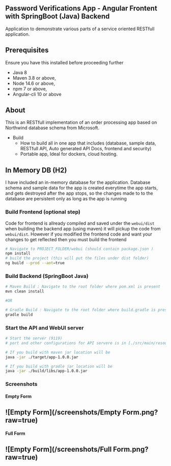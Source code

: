 ## Password Verifications App - Angular Frontent with SpringBoot (Java) Backend
Application to demonstrate various parts of a service oriented RESTfull application. 


## Prerequisites
Ensure you have this installed before proceeding further
- Java 8
- Maven 3.8 or above, 
- Node 14.6 or above,  
- npm 7 or above,   
- Angular-cli 10 or above

## About
This is an RESTfull implementation of an order processing app based on Northwind database schema from Microsoft.


* Build
  * How to build all in one app that includes (database, sample data, RESTfull API, Auto generated API Docs, frontend and security)
  * Portable app, Ideal for dockers, cloud hosting.

## In Memory DB (H2)
I have included an in-memory database for the application. Database schema and sample data for the app is created everytime the app starts, and gets destroyed after the app stops, so the changes made to to the database are persistent only as long as the app is running
<br/>


### Build Frontend (optional step)
Code for frontend is allready compiled and saved under the ```webui/dist``` 
when building the backend app (using maven) it will pickup the code from ```webui/dist```. However if you modified the frontend code and want your changes to get reflected then you must build the frontend 
```bash
# Navigate to PROJECT_FOLDER/webui (should contain package.json )
npm install
# build the project (this will put the files under dist folder)
ng build --prod --aot=true
```

### Build Backend (SpringBoot Java)
```bash
# Maven Build : Navigate to the root folder where pom.xml is present 
mvn clean install

#OR

# Gradle Build : Navigate to the root folder where build.gradle is present 
gradle build
```

### Start the API and WebUI server
```bash
# Start the server (9119)
# port and other configurations for API servere is in [./src/main/resources/application.properties](/src/main/resources/application.properties) file

# If you build with maven jar location will be 
java -jar ./target/app-1.0.0.jar

# If you build with gradle jar location will be 
java -jar ./build/libs/app-1.0.0.jar
```


### Screenshots
#### Empty Form
![Empty Form](/screenshots/Empty Form.png?raw=true)
---
#### Full Form
![Empty Form](/screenshots/Full Form.png?raw=true) 
---

